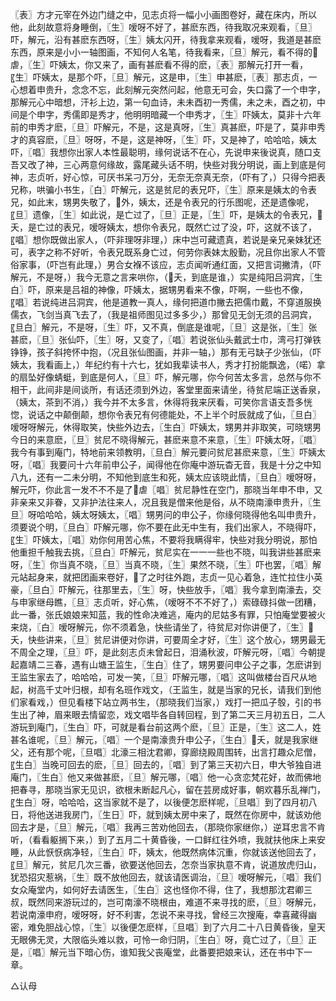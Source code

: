 <!-- { "loadSidebar": true } -->
〖表〗方才元宰在外边门缝之中，见志贞将一幅小小画图卷好，藏在床内，所以他，此刻故意将身睡倒，〖生〗嗳呀不好了，甚麽东西，待我取况来观看，〖旦〗吓，解元，沿有甚麽东西呀，〖生〗姨太闪开，待我拿来观看，嗳呀，我道是甚麽东西，原来是小小一轴图画，不知何人名笔，待我看来，〖旦〗解元，看不得的虐，〖生〗吓姨太，你又来了，画有甚麽看不得的麽，〖表〗那解元打开一看，〖生〗吓姨太，是那个吓，〖旦〗解元，这是申，〖生〗申甚麽，〖表〗那志贞，一心想着申贵升，念念不忘，此刻解元突然问起，他意无可会，失口露了一个申字，那解元心中暗想，汗衫上边，第一句血诗，未未酉初一秀儒，未之未，酉之初，中间是个申字，秀儒即是秀才，他明明暗藏一个申秀才，〖生〗吓姨太，莫非十六年前的申秀才麽，〖旦〗吓解元，不是，这是真呀，〖生〗真甚麽，吓是了，莫非申秀才的真容麽，〖旦〗呀呀，不是，这是神呀，〖生〗吓，又是神了，哈哈哈，姨太吓，〖唱〗我想你出家人本性最聪明，缘何说话不在心，先说申来後说真，随口支吾又改了神，三心两意何缘故，露尾藏头话不明，快些对我分明说，画上到底是何神，志贞听，好心惊，可厌书呆刁万分，无奈无奈真无奈，（吓有了，）只得今把表兄称，哄骗小书生，〖白〗吓解元，这是贫尼的表兄吓，〖生〗原来是姨太的令表兄，如此末，甥男失敬了，外，姨太，还是令表兄的行乐图呢，还是遗像呢，〖旦〗遗像，〖生〗如此说，是亡过了，〖旦〗正是，〖生〗吓，是姨太的令表兄，夭，是亡过的表兄，嗳呀姨太，想你令表兄，既然亡过了没，吓，这就不该了，〖唱〗想你既做出家人，（吓非理呀非理，）床中岂可藏遗真，若说是亲兄亲妹犹还可，表字之称不好听，令表兄既系身亡过，何劳你表妹太殷勤，况且你出家人不管俗家事，（吓岂有此理，）男合女褓不该应，志贞闻听通红面，又把言词撇清，（吓解元，不是呀，）我今无意之言来哄你，（夭，到底是谁，）实是纯阳吕洞宾，〖生白〗吓，原来是吕祖的神像，吓姨太，据甥男看来不像，吓啊，一些也不像，〖唱〗若说纯进吕洞宾，他是道教一真人，缘何把道巾撇去把儒巾戴，不穿道服换儒衣，飞剑当真飞去了，（我是祖师图见过多多少，）那曾见无剑无须的吕洞宾，〖旦白〗解元，不是呀，〖生〗吓，又不真，倒底是谁呢，〖旦〗这是张，〖生〗张甚麽，〖旦〗张仙吓，〖生〗呀，又变了，〖唱〗若说张仙头戴武士巾，湾弓打弹铁铮铮，孩子斜挎怀中抱，（况且张仙图画，并非一轴，）那有无弓缺子少张仙，（吓姨太，我看画上，）年纪约有十六七，犹如我辈读书人，秀才打扮能飘逸，（喏）拿的扇坠好像蜻蜓，到底是何人，〖旦〗吓，解元哪，你今何苦太多言，总然与你不相干，此间非是间谈所，有话还须到外边，客堂里面来请坐，待贫尼端正送香泉，（姨太，茶到不消，）我今并不太多言，休得将我来厌看，可笑你言语支吾多恍惚，说话之中颠倒颠，想你令表兄有何德能处，不上半个时辰就成了仙，〖旦白〗嗳呀呀解元，休得取笑，快些外边去，〖生白〗吓姨太，甥男并非取笑，可晓甥男今日的来意麽，〖旦〗贫尼不晓得解元，甚麽来意不来意，〖生〗吓姨太呀，〖唱〗我今有事到庵门，特地前来领教明，〖旦白〗解元要问贫尼甚麽来意，〖生〗吓姨太呀，〖唱〗我要问十六年前申公子，闻得他在你庵中游玩杳无音，我是十分之中知八九，还有一二未分明，不知他到底生和死，姨太应该晓此情，〖旦白〗嗳呀呀，解元吓，你此言一发不不不是了虐〖唱〗贫尼静性在空门，那晓当年申不申，又非亲来又非眷，又非护法往来人，况且我是僧来他是俗，从不晓南濠申贵升，〖生旦〗呀哈哈哈，姨太呀姨太，〖唱〗甥男问的申公子，你缘何晓得他名叫申贵升，须要说个明，〖旦白〗吓解元哪，你不要在此无中生有，我们出家人，不晓得吓，〖生〗吓姨太，〖唱〗劝你何用苦心焦，不要将我瞒得牢，快些对我分明说，那怕他重担千触我去挑，〖旦白〗吓解元，贫尼实在一一一些也不晓，叫我讲些甚麽来呀，〖生〗你当真不晓，〖旦〗当真不晓，〖生〗果然不晓，〖生〗吓也罢，〖唱〗解元站起身来，就把团画来卷好，了之时往外跑，志贞一见心着急，连忙拉住小英豪，〖旦白〗吓解元，往那里去，〖生〗呀，快些放手，〖唱〗我今拿到南濠去，交与申家继母瞧，〖旦〗志贞听，好心焦，（嗳呀不不不好了，）索碌碌抖做一团糟，此一番，张氏娘娘来知蓝，我的性命决难逃，庵内的尼姑多有罪，只怕庵堂要被火来烧，〖白〗嗳呀解元，你不须着急，快些请坐了，待贫尼对你讲便了，〖生〗夭，快些讲来，〖旦〗贫尼讲便对你讲，可要周全才好，〖生〗这个放心，甥男最无不周全之理，〖旦〗吓，是此刻志贞未曾起日，泪涌秋波，吓解元呀，〖唱〗今朝提起嘉靖二三春，遇有山塘王监生，〖生白〗住了，甥男要问申公子之事，怎麽讲到王监生家去了，哈哈哈，可发一笑，〖旦〗吓解元哪，〖唱〗这叫做楼台百尺从地起，树高千丈叶归根，却有名班作戏文，（王监生，就是当家的兄长，请我们到他们家看戏，）但见看楼下站立两书生，（那晓我们当家，）戏打一把瓜子彀，引的书生出了神，眉来眼去情留恋，戏文唱毕各自转回程，到了第二天三月初五日，二人游玩到庵门，〖生白〗吓，可就是看台前这两个麽，〖旦〗正是，〖生〗这二人，姓甚名谁呢，〖旦〗解元，〖唱〗一个是南濠贵升申公子，〖生白〗夭，就是我家继父，还有那个呢，〖旦唱〗北濠三相沈君卿，穿廊绕殿周围转，出言打趣众尼僧，〖生白〗当晚可回去的麽，〖旦〗回去的，〖唱〗到了第三天初六日，申大爷独自进庵门，〖生白〗他又来做甚麽，〖旦〗解元哪，〖唱〗他一心贪恋梵花好，故而佛地把春寻，那晓当家无见识，欲根未断起凡心，留在芸房成好事，朝欢暮乐乱禅门，〖生白〗呀，哈哈哈，这当家就不是了，以後便怎麽样呢，〖旦唱〗到了四月初八日，将他送进我房门，〖生日〗吓，就到姨太房中来了，既然在你房中，就该劝他回去才是，〖旦〗解元，〖唱〗我再三苦劝他回去，（那晓你家继你，）逆耳忠言不肯听，（看看躯搁下来，）到了五月二十黄昏後，一口鲜红往外喷，我就扶他床上来安睡，从此恹恹病净轻，〖生白〗吓，姨太，他既然病体沉重，你就该送他回去了，〖旦〗解元，贫尼几次三番，欲要送他回去，怎奈当家执意不肯，说道放虎归山，犹恐招灾惹祸，〖生〗既不放他回去，就该请医调治，〖旦〗嗳呀解元，〖唱〗我们女众庵堂内，如何好去请医生，〖生白〗这也怪你不得，住了，我想那沈君卿三叔，既然同来游玩过的，岂可南濠不晓根由，难道不来寻找的麽，〖旦〗呀解元，若说南濠申府，嗳呀呀，好不利害，怎说不来寻找，曾经三次搜庵，幸喜藏得幽密，难免胆战心惊，〖生〗以後便怎麽样，〖旦唱〗到了六月二十八日黄昏後，皇天无眼佛无灵，大限临头难以救，可怜一命归阴，〖生白〗呀，竟亡过了，〖旦〗正是，〖唱〗解元当下暗心伤，谁知我父丧庵堂，此番要把娘来认，还在书中下一章。

△认母

